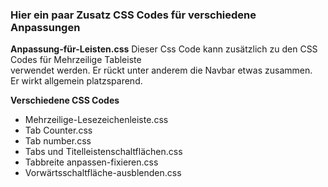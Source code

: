 ### Hier ein paar Zusatz CSS Codes für verschiedene Anpassungen
    
**Anpassung-für-Leisten.css**
Dieser Css Code kann zusätzlich zu den CSS Codes für Mehrzeilige Tableiste    
verwendet werden. Er rückt unter anderem die Navbar etwas zusammen.    
Er wirkt allgemein platzsparend.    

**Verschiedene CSS Codes**

- Mehrzeilige-Lesezeichenleiste.css    
- Tab Counter.css     
- Tab number.css    
- Tabs und Titelleistenschaltflächen.css
- Tabbreite anpassen-fixieren.css    
- Vorwärtsschaltfläche-ausblenden.css    

